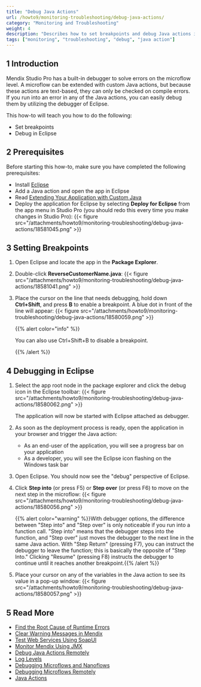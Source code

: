 ```yaml
---
title: "Debug Java Actions"
url: /howto9/monitoring-troubleshooting/debug-java-actions/
category: "Monitoring and Troubleshooting"
weight: 4
description: "Describes how to set breakpoints and debug Java actions in Eclipse."
tags: ["monitoring", "troubleshooting", "debug", "java action"]
---
```


## 1 Introduction

Mendix Studio Pro has a built-in debugger to solve errors on the microflow level. A microflow can be extended with custom Java actions, but because these actions are text-based, they can only be checked on compile errors. If you run into an error in any of the Java actions, you can easily debug them by utilizing the debugger of Eclipse.

This how-to will teach you how to do the following:

* Set breakpoints
* Debug in Eclipse

## 2 Prerequisites

Before starting this how-to, make sure you have completed the following prerequisites:

* Install [Eclipse](https://eclipse.org/)
* Add a Java action and open the app in Eclipse
* Read [Extending Your Application with Custom Java](/refguide/extending-your-application-with-custom-java/)
* Deploy the application for Eclipse by selecting **Deploy for Eclipse** from the app menu in Studio Pro (you should redo this every time you make changes in Studio Pro):
    {{< figure src="/attachments/howto9/monitoring-troubleshooting/debug-java-actions/18581045.png" >}}

## 3 Setting Breakpoints

1. Open Eclipse and locate the app in the **Package Explorer**.
2. Double-click **ReverseCustomerName.java**:
    {{< figure src="/attachments/howto9/monitoring-troubleshooting/debug-java-actions/18581041.png" >}}
3. Place the cursor on the line that needs debugging, hold down **Ctrl+Shift**, and press **B** to enable a breakpoint. A blue dot in front of the line will appear: 
    {{< figure src="/attachments/howto9/monitoring-troubleshooting/debug-java-actions/18580059.png" >}}

    {{% alert color="info" %}}

    You can also use Ctrl+Shift+B to disable a breakpoint.

    {{% /alert %}}

## 4 Debugging in Eclipse

1. Select the app root node in the package explorer and click the debug icon in the Eclipse toolbar:
    {{< figure src="/attachments/howto9/monitoring-troubleshooting/debug-java-actions/18580062.png" >}}

    The application will now be started with Eclipse attached as debugger.

2. As soon as the deployment process is ready, open the application in your browser and trigger the Java action:
    * As an end-user of the application, you will see a progress bar on your application
    * As a developer, you will see the Eclipse icon flashing on the Windows task bar
3. Open Eclipse. You should now see the "debug" perspective of Eclipse.
4. Click **Step into** (or press F5) or **Step over** (or press F6) to move on the next step in the microflow:
    {{< figure src="/attachments/howto9/monitoring-troubleshooting/debug-java-actions/18580056.png" >}}

    {{% alert color="warning" %}}With debugger options, the difference between "Step into" and "Step over" is only noticeable if you run into a function call. "Step into" means that the debugger steps into the function, and "Step over" just moves the debugger to the next line in the same Java action. With "Step Return" (pressing F7), you can instruct the debugger to leave the function; this is basically the opposite of "Step Into." Clicking "Resume" (pressing F8) instructs the debugger to continue until it reaches another breakpoint.{{% /alert %}}

5. Place your cursor on any of the variables in the Java action to see its value in a pop-up window:
    {{< figure src="/attachments/howto9/monitoring-troubleshooting/debug-java-actions/18580057.png" >}}

## 5 Read More

* [Find the Root Cause of Runtime Errors](/howto9/monitoring-troubleshooting/finding-the-root-cause-of-runtime-errors/)
* [Clear Warning Messages in Mendix](/howto9/monitoring-troubleshooting/clear-warning-messages/)
* [Test Web Services Using SoapUI](/howto9/testing/testing-web-services-using-soapui/)
* [Monitor Mendix Using JMX](/howto9/monitoring-troubleshooting/monitoring-mendix-using-jmx/)
* [Debug Java Actions Remotely](/howto9/monitoring-troubleshooting/debug-java-actions-remotely/)
* [Log Levels](/howto9/monitoring-troubleshooting/log-levels/)
* [Debugging Microflows and Nanoflows](/refguide/debug-microflows-and-nanoflows/)
* [Debugging Microflows Remotely](/refguide/debug-microflows-remotely/)
* [Java Actions](/refguide/java-actions/)
